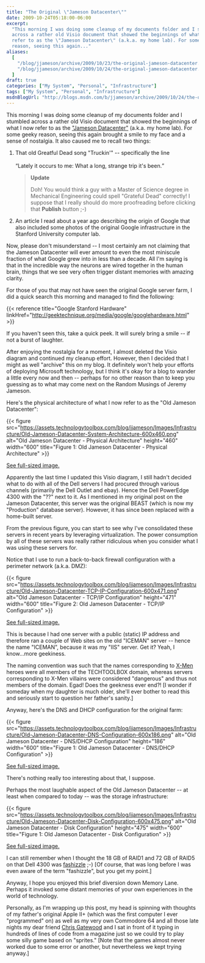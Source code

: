 ```yaml
---
title: "The Original \"Jameson Datacenter\""
date: 2009-10-24T05:18:00-06:00
excerpt:
  "This morning I was doing some cleanup of my documents folder and I stumbled
  across a rather old Visio document that showed the beginnings of what I now
  refer to as the \"Jameson Datacenter\" (a.k.a. my home lab). For some geeky
  reason, seeing this again..."
aliases:
  [
    "/blog/jjameson/archive/2009/10/23/the-original-jameson-datacenter.aspx",
    "/blog/jjameson/archive/2009/10/24/the-original-jameson-datacenter.aspx",
  ]
draft: true
categories: ["My System", "Personal", "Infrastructure"]
tags: ["My System", "Personal", "Infrastructure"]
msdnBlogUrl: "http://blogs.msdn.com/b/jjameson/archive/2009/10/24/the-original-jameson-datacenter.aspx"
---
```


This morning I was doing some cleanup of my documents folder and I stumbled
across a rather old Visio document that showed the beginnings of what I now
refer to as the
["Jameson Datacenter"](/blog/jjameson/2009/09/14/the-jameson-datacenter) (a.k.a.
my home lab). For some geeky reason, seeing this again brought a smile to my
face and a sense of nostalgia. It also caused me to recall two things:

1. That old Greatful Dead song "Truckin'" -- specifically the line\
   \
   <q class="directQuote">Lately it occurs to me: What a long, strange trip it's
   been.</q>
   
   > **Update**
   > 
   > Doh! You would think a guy with a Master of Science degree in Mechanical
   > Engineering could spell "Grateful Dead" correctly! I suppose that I really
   > should do more proofreading before clicking that **Publish** button ;-)

2. An article I read about a year ago describing the origin of Google that also
   included some photos of the original Google infrastructure in the Stanford
   University computer lab.

Now, please don't misunderstand -- I most certainly am not claiming that the
Jameson Datacenter will ever amount to even the most miniscule fraction of what
Google grew into in less than a decade. All I'm saying is that in the incredible
way the neurons are wired together in the human brain, things that we see very
often trigger distant memories with amazing clarity.

For those of you that may not have seen the original Google server farm, I did a
quick search this morning and managed to find the following:

{{< reference title="Google Stanford Hardware"
linkHref="http://geektechnique.org/media/google/googlehardware.html" >}}

If you haven't seen this, take a quick peek. It will surely bring a smile -- if
not a burst of laughter.

After enjoying the nostalgia for a moment, I almost deleted the Visio diagram
and continued my cleanup effort. However, then I decided that I might as well
"archive" this on my blog. It definitely won't help your efforts of deploying
Microsoft technology, but I think it's okay for a blog to wander a little every
now and then -- perhaps for no other reason than to keep you guessing as to what
may come next on the Random Musings of Jeremy Jameson.

Here's the physical architecture of what I now refer to as the "Old Jameson
Datacenter":

{{< figure
src="https://assets.technologytoolbox.com/blog/jjameson/Images/Infrastructure/Old-Jameson-Datacenter-System-Architecture-600x460.png"
alt="Old Jameson Datacenter - Physical Architecture" height="460" width="600"
title="Figure 1: Old Jameson Datacenter - Physical Architecture" >}}

[See full-sized image.](https://assets.technologytoolbox.com/blog/jjameson/Images/Infrastructure/Old-Jameson-Datacenter-System-Architecture-987x757.png)

Apparently the last time I updated this Visio diagram, I still hadn't decided
what to do with all of the Dell servers I had procured through various channels
(primarily the Dell Outlet and ebay). Hence the Dell PowerEdge 4300 with the
"??" next to it. As I mentioned in my original post on the Jameson Datacenter,
this server was the original BEAST (which is now my "Production" database
server). However, it has since been replaced with a home-built server.

From the previous figure, you can start to see why I've consolidated these
servers in recent years by leveraging virtualization. The power consumption by
all of these servers was really rather ridiculous when you consider what I was
using these servers for.

Notice that I use to run a back-to-back firewall configuration with a perimeter
network (a.k.a. DMZ):

{{< figure
src="https://assets.technologytoolbox.com/blog/jjameson/Images/Infrastructure/Old-Jameson-Datacenter-TCP-IP-Configuration-600x471.png"
alt="Old Jameson Datacenter - TCP/IP Configuration" height="471" width="600"
title="Figure 2: Old Jameson Datacenter - TCP/IP Configuration" >}}

[See full-sized image.](https://assets.technologytoolbox.com/blog/jjameson/Images/Infrastructure/Old-Jameson-Datacenter-TCP-IP-Configuration-960x754.png)

This is because I had one server with a public (static) IP address and therefore
ran a couple of Web sites on the old "ICEMAN" server -- hence the name "ICEMAN",
because it was my "IIS" server. Get it? Yeah, I know...more geekiness.

The naming convention was such that the names corresponding to
[X-Men](http://en.wikipedia.org/wiki/X-Men) heroes were all members of the
TECHTOOLBOX domain, whereas servers corresponding to X-Men villains were
considered "dangerous" and thus not members of the domain. Egad! Does the
geekness ever end?! [I wonder if someday when my daughter is much older, she'll
ever bother to read this and seriously start to question her father's sanity.]

Anyway, here's the DNS and DHCP configuration for the original farm:

{{< figure
src="https://assets.technologytoolbox.com/blog/jjameson/Images/Infrastructure/Old-Jameson-Datacenter-DNS-Configuration-600x186.png"
alt="Old Jameson Datacenter - DNS/DHCP Configuration" height="186" width="600"
title="Figure 1: Old Jameson Datacenter - DNS/DHCP Configuration" >}}

[See full-sized image.](https://assets.technologytoolbox.com/blog/jjameson/Images/Infrastructure/Old-Jameson-Datacenter-DNS-Configuration-794x246.png)

There's nothing really too interesting about that, I suppose.

Perhaps the most laughable aspect of the Old Jameson Datacenter -- at least when
compared to today -- was the storage infrastructure:

{{< figure
src="https://assets.technologytoolbox.com/blog/jjameson/Images/Infrastructure/Old-Jameson-Datacenter-Disk-Configuration-600x475.png"
alt="Old Jameson Datacenter - Disk Configuration" height="475" width="600"
title="Figure 1: Old Jameson Datacenter - Disk Configuration" >}}

[See full-sized image.](https://assets.technologytoolbox.com/blog/jjameson/Images/Infrastructure/Old-Jameson-Datacenter-Disk-Configuration-697x552.png)

I can still remember when I thought the 18 GB of RAID1 and 72 GB of RAID5 on
that Dell 4300 was
[fashizzle](http://www.urbandictionary.com/define.php?term=fashizzle) ;-) [Of
course, that was long before I was even aware of the term "fashizzle", but you
get my point.]

Anyway, I hope you enjoyed this brief diversion down Memory Lane. Perhaps it
invoked some distant memories of your own experiences in the world of
technology.

Personally, as I'm wrapping up this post, my head is spinning with thoughts of
my father's original Apple II+ (which was the first computer I ever "programmed"
on) as well as my very own Commodore 64 and all those late nights my dear friend
[Chris Gatewood](http://www.imediaconnection.com/profiles/iMedia_PC_Bio.aspx?ID=2928)
and I sat in front of it typing in hundreds of lines of code from a magazine
just so we could try to play some silly game based on "sprites." [Note that the
games almost never worked due to some error or another, but nevertheless we kept
trying anyway.]
